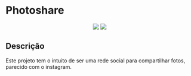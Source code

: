 # Photoshare

<p align="center">
<img src="https://img.shields.io/static/v1?label=License&message=MIT&color=blue&style=for-the-badge"/> <img src="https://img.shields.io/static/v1?label=Status&message=Incompleto&color=orange&style=for-the-badge"/>
</p>

## Descrição

Este projeto tem o intuito de ser uma rede social para compartilhar fotos, parecido com o instagram.
